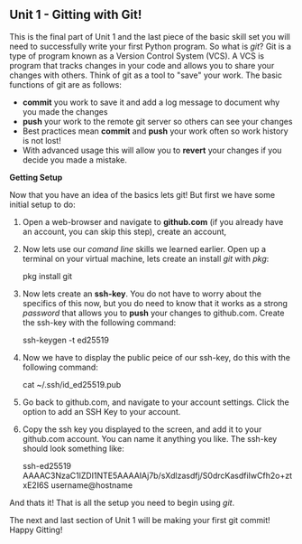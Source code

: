 Unit 1 - Gitting with Git!
---

This is the final part of Unit 1 and the last piece of the basic skill set you will need to successfully write your first Python program. So what is *git*? Git is a type of program known as a Version Control System (VCS). A VCS is program that tracks changes in your code and allows you to share your changes with others. Think of git as a tool to "save" your work. The basic functions of git are as follows:

* **commit** you work to save it and add a log message to document why you made the changes
* **push** your work to the remote git server so others can see your changes
* Best practices mean **commit** and **push** your work often so work history is not lost!
 * With advanced usage this will allow you to **revert** your changes if you decide you made a mistake.

**Getting Setup**

Now that you have an idea of the basics lets git! But first we have some initial setup to do:

1) Open a web-browser and navigate to **github.com** (if you already have an account, you can skip this step), create an account,

2) Now lets use our *comand line* skills we learned earlier. Open up a terminal on your virtual machine, lets create an install *git* with *pkg*:

    pkg install git

3) Now lets create an **ssh-key**. You do not have to worry about the specifics of this now, but you do need to know that it works as a strong *password* that allows you to **push** your changes to github.com. Create the ssh-key with the following command:

    ssh-keygen -t ed25519

4) Now we have to display the public peice of our ssh-key, do this with the following command:

    cat ~/.ssh/id_ed25519.pub

5) Go back to github.com, and navigate to your account settings. Click the option to add an SSH Key to your account.

6) Copy the ssh key you displayed to the screen, and add it to your github.com account. You can name it anything you like. The ssh-key should look something like:

    ssh-ed25519 AAAAC3NzaC1lZDI1NTE5AAAAIAj7b/sXdlzasdfj/S0drcKasdfiIwCfh2o+ztxE2I6S username@hostname

And thats it! That is all the setup you need to begin using *git*.

The next and last section of Unit 1 will be making your first git commit! Happy Gitting!
